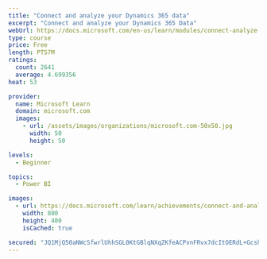 ```yaml
---
title: "Connect and analyze your Dynamics 365 data​"
excerpt: "Connect and analyze your Dynamics 365 Data​"
webUrl: https://docs.microsoft.com/en-us/learn/modules/connect-analyze-dynamics-365-data/
type: course
price: Free
length: PT57M
ratings:
  count: 2641
  average: 4.699356
heat: 53

provider:
  name: Microsoft Learn
  domain: microsoft.com
  images:
    - url: /assets/images/organizations/microsoft.com-50x50.jpg
      width: 50
      height: 50

levels:
  - Beginner

topics:
  - Power BI

images:
  - url: https://docs.microsoft.com/learn/achievements/connect-and-analyze-your-microsoft-dynamics-365-data-social.png
    width: 800
    height: 400
    isCached: true

secured: "JQ1MjQ50aNWcSfwrlUhhSGL0KtGBlqNXqZKfeACPvnFRvx7dcItOERdL+Gcsh3GPaC0qpBgYPwBXeLzlRd8m+7hAl83wrdVNee+hhjkVkY1OTFPjmc3/PB6VQLkuua2d9SeN1lst59GeqtBYDV5D58kXIJROFVnDzR7ym9QCE+irLat9imsNyLv3JFfYA0jO5Ym9g8ljn2+O486rZ6bv2J2TysnewAYiYoMLlaK5zEGA6V/64DDJS3T9N9nsgw6aQ8HtmuW5tEZk8D0SBNC7qvOnqlwc3RHNaDZe8nrHLc5qIFmgpY/ow9X74162S9OUV2sz2UIFNbzFsFuiJ50VIRWqZ3PameR+jGKLkyp+v4aqJiu+KEiYX3XcN05p1syDMV/MWc7qbyXwxhNidisbbQ+16hwqrxvcaXiUQ1+BNtA=;UyVJh0te3Yt2RUpQ22bcFg=="
---
```


